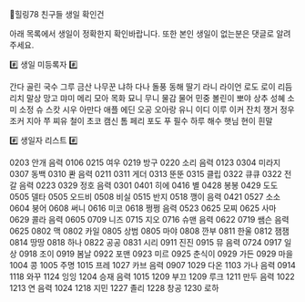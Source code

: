 🌈힐링78 친구들 생일 확인건

아래 목록에서 생일이 정확한지 확인바랍니다.
또한 본인 생일이 없는분은 댓글로 알려주세요.

#️⃣  생일 미등록자 #️⃣ 

간다 골린 국수 그루 금산
나무꾼 냐하 다나 돌풍 동해
딸기 라니 라이언 로도 로이
리듬 리치 말상 망고 먀미
메리 모아 목화 묘니 무니
물감 물어 민중 볼린이 뽀야
상추 성혜 소미 소정 슈
스캇 시우 아만다 애플 에딘
오공 오아랑 유니 이디 이루
이커 잔치 쟁거 정우 조커
지아 쭈 찌유 철이 초코
캠신 톰 페리 포도 푸
필수 하루 해수 햇님 현이
흰말

#️⃣  생일자 리스트 #️⃣

0203 안개 음력 0106
0215 여우
0219 방구
0220 소리 음력 0123
0304 미라지
0307 동백
0310 콴 음력 0211
0311 게더
0313 뚠뚠
0315 클립
0322 큐큐
0322 전갈 음력 0223
0329 정호 음력 0301
0401 히에
0416 별
0428 봉봉
0429 도도
0505 델타
0505 오드비
0508 비실
0515 반지
0518 깽이 음력 0421
0527 소소
0604 붕어
0608 써니
0616 미코
0618 쩡쩡 음력 0523
0625 모찌
0625 사마
0629 콜라 음력 0605
0709 니즈
0715 지오
0716 슈맨 음력 0622
0719 쌤슨 음력 0625
0802 맥
0802 카일
0805 상범
0805 마야
0808 깐부
0811 한울
0812 잼잼
0814 땅땅
0818 하나
0822 공공
0831 시리
0911 진진
0915 뮤 음력 0724
0917 일상
0918 조이
0919 봄날
0922 포맨
0923 미르
0925 춘식이
0929 가든
0929 마을
1004 콩
1005 주명
1015 프레
1027 카브 음력 0907
1029 다온
1103 가나 음력 0914
1118 와꾸
1124 잉잉
1204 승재 음력 1015
1209 부끄
1209 루크
1211 만두 음력 1022
1213 연 음력 1024
1218 지민
1227 졸리
1228 창공
1230 로하
